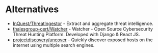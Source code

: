 # Alternatives

- [InQuest/ThreatIngestor](https://github.com/InQuest/ThreatIngestor) - Extract and aggregate threat intelligence.
- [thalesgroup-cert/Watcher](https://github.com/thalesgroup-cert/Watcher) - Watcher - Open Source Cybersecurity Threat Hunting Platform. Developed with Django & React JS.
- [projectdiscovery/uncover](https://github.com/projectdiscovery/uncover) - Quickly discover exposed hosts on the internet using multiple search engines.
